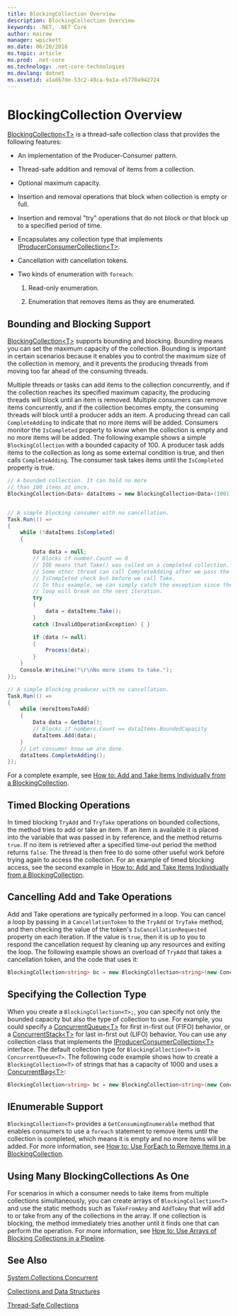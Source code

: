 ```yaml
---
title: BlockingCollection Overview
description: BlockingCollection Overview
keywords: .NET, .NET Core
author: mairaw
manager: wpickett
ms.date: 06/20/2016
ms.topic: article
ms.prod: .net-core
ms.technology: .net-core-technologies
ms.devlang: dotnet
ms.assetid: a1a867de-53c2-49ca-9a1a-e5770a942724
---
```


# BlockingCollection Overview

[BlockingCollection&lt;T&gt;](https://docs.microsoft.com/dotnet/core/api/System.Collections.Concurrent.BlockingCollection-1) is a thread-safe collection class that provides the following features:

*   An implementation of the Producer-Consumer pattern.

*   Thread-safe addition and removal of items from a collection.

*   Optional maximum capacity.

*   Insertion and removal operations that block when collection is empty or full.

*   Insertion and removal "try" operations that do not block or that block up to a specified period of time.

*   Encapsulates any collection type that implements [IProducerConsumerCollection&lt;T&gt;](https://docs.microsoft.com/dotnet/core/api/System.Collections.Concurrent.IProducerConsumerCollection-1).

*   Cancellation with cancellation tokens.

*   Two kinds of enumeration with `foreach`: 

    1. Read-only enumeration.
    
    2. Enumeration that removes items as they are enumerated.
    
## Bounding and Blocking Support 

[BlockingCollection&lt;T&gt;](https://docs.microsoft.com/dotnet/core/api/System.Collections.Concurrent.BlockingCollection-1) supports bounding and blocking. Bounding means you can set the maximum capacity of the collection. Bounding is important in certain scenarios because it enables you to control the maximum size of the collection in memory, and it prevents the producing threads from moving too far ahead of the consuming threads.

Multiple threads or tasks can add items to the collection concurrently, and if the collection reaches its specified maximum capacity, the producing threads will block until an item is removed. Multiple consumers can remove items concurrently, and if the collection becomes empty, the consuming threads will block until a producer adds an item. A producing thread can call `CompleteAdding` to indicate that no more items will be added. Consumers monitor the `IsCompleted` property to know when the collection is empty and no more items will be added. The following example shows a simple `BlockingCollection` with a bounded capacity of 100. A producer task adds items to the collection as long as some external condition is true, and then calls `CompleteAdding`. The consumer task takes items until the `IsCompleted` property is true.

```csharp
// A bounded collection. It can hold no more 
// than 100 items at once.
BlockingCollection<Data> dataItems = new BlockingCollection<Data>(100);


// A simple blocking consumer with no cancellation.
Task.Run(() => 
{
    while (!dataItems.IsCompleted)
    {

        Data data = null;
        // Blocks if number.Count == 0
        // IOE means that Take() was called on a completed collection.
        // Some other thread can call CompleteAdding after we pass the
        // IsCompleted check but before we call Take. 
        // In this example, we can simply catch the exception since the 
        // loop will break on the next iteration.
        try
        {
            data = dataItems.Take();
        }
        catch (InvalidOperationException) { }

        if (data != null)
        {
            Process(data);
        }
    }
    Console.WriteLine("\r\nNo more items to take.");
});

// A simple blocking producer with no cancellation.
Task.Run(() =>
{
    while (moreItemsToAdd)
    {
        Data data = GetData();
        // Blocks if numbers.Count == dataItems.BoundedCapacity
        dataItems.Add(data);
    }
    // Let consumer know we are done.
    dataItems.CompleteAdding();
});
```

For a complete example, see [How to: Add and Take Items Individually from a BlockingCollection](how-to-add-and-take-items.md).

## Timed Blocking Operations

In timed blocking `TryAdd` and `TryTake` operations on bounded collections, the method tries to add or take an item. If an item is available it is placed into the variable that was passed in by reference, and the method returns `true`. If no item is retrieved after a specified time-out period the method returns `false`. The thread is then free to do some other useful work before trying again to access the collection. For an example of timed blocking access, see the second example in [How to: Add and Take Items Individually from a BlockingCollection](how-to-add-and-take-items.md).

## Cancelling Add and Take Operations

Add and Take operations are typically performed in a loop. You can cancel a loop by passing in a `CancellationToken` to the `TryAdd` or `TryTake` method, and then checking the value of the token's `IsCancellationRequested` property on each iteration. If the value is `true`, then it is up to you to respond the cancellation request by cleaning up any resources and exiting the loop. The following example shows an overload of `TryAdd` that takes a cancellation token, and the code that uses it:

```csharp
BlockingCollection<string> bc = new BlockingCollection<string>(new ConcurrentBag<string>(), 1000 );
```

## Specifying the Collection Type

When you create a `BlockingCollection<T>;`, you can specify not only the bounded capacity but also the type of collection to use. For example, you could specify a [ConcurrentQueue&lt;T&gt;](https://docs.microsoft.com/dotnet/core/api/System.Collections.Concurrent.ConcurrentQueue-1) for first in-first out (FIFO) behavior, or a [ConcurrentStack&lt;T&gt;](https://docs.microsoft.com/dotnet/core/api/System.Collections.Concurrent.ConcurrentStack-1) for last in-first out (LIFO) behavior. You can use any collection class that implements the [IProducerConsumerCollection&lt;T&gt;](https://docs.microsoft.com/dotnet/core/api/System.Collections.Concurrent.IProducerConsumerCollection-1) interface. The default collection type for `BlockingCollection<T>` is `ConcurrentQueue<T>`. The following code example shows how to create a `BlockingCollection<T>` of strings that has a capacity of 1000 and uses a [ConcurrentBag&lt;T&gt;](https://docs.microsoft.com/dotnet/core/api/System.Collections.Concurrent.ConcurrentBag-1):

```csharp
BlockingCollection<string> bc = new BlockingCollection<string>(new ConcurrentBag<string>(), 1000 );
```

## IEnumerable Support

`BlockingCollection<T>` provides a `GetConsumingEnumerable` method that enables consumers to use a `foreach` statement to remove items until the collection is completed, which means it is empty and no more items will be added. For more information, see [How to: Use ForEach to Remove Items in a BlockingCollection](how-to-use-foreach-to-remove.md).

## Using Many BlockingCollections As One

For scenarios in which a consumer needs to take items from multiple collections simultaneously, you can create arrays of `BlockingCollection<T>` and use the static methods such as `TakeFromAny` and `AddToAny` that will add to or take from any of the collections in the array. If one collection is blocking, the method immediately tries another until it finds one that can perform the operation. For more information, see [How to: Use Arrays of Blocking Collections in a Pipeline](how-to-use-arrays-of-blockingcollections.md).

## See Also

[System.Collections.Concurrent](https://docs.microsoft.com/dotnet/core/api/System.Collections.Concurrent)

[Collections and Data Structures](../index.md)

[Thread-Safe Collections](index.md)


